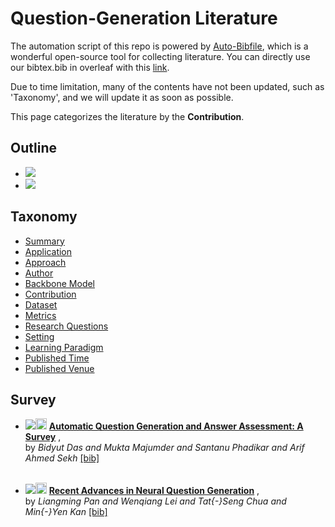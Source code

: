 # Question-Generation Literature 
The automation script of this repo is powered by [Auto-Bibfile](https://github.com/wutong8023/Auto-Bibfile.git), which is a wonderful open-source tool for collecting literature. You can directly use our bibtex.bib in overleaf with this [link](https://www.overleaf.com/read/rgscdxhxbwhp).

Due to time limitation, many of the contents have not been updated, such as 'Taxonomy', and we will update it as soon as possible.

This page categorizes the literature by the **Contribution**.

## Outline 
- [![](https://img.shields.io/badge/Hyperlink-green)](https://github.com/bisheng/QGpapers/blob/master/QG/contribution/README.md#hyperlink)
- [![](https://img.shields.io/badge/Survey-2-green)](https://github.com/bisheng/QGpapers/blob/master/QG/contribution/README.md#survey)
## Taxonomy 
- [Summary](https://github.com/bisheng/QGpapers/blob/master/QG/./)
- [Application](https://github.com/bisheng/QGpapers/blob/master/QG/application)
- [Approach](https://github.com/bisheng/QGpapers/blob/master/QG/approach)
- [Author](https://github.com/bisheng/QGpapers/blob/master/QG/author)
- [Backbone Model](https://github.com/bisheng/QGpapers/blob/master/QG/backbone_model)
- [Contribution](https://github.com/bisheng/QGpapers/blob/master/QG/contribution)
- [Dataset](https://github.com/bisheng/QGpapers/blob/master/QG/dataset)
- [Metrics](https://github.com/bisheng/QGpapers/blob/master/QG/metrics)
- [Research Questions](https://github.com/bisheng/QGpapers/blob/master/QG/research_question)
- [Setting](https://github.com/bisheng/QGpapers/blob/master/QG/setting)
- [Learning Paradigm](https://github.com/bisheng/QGpapers/blob/master/QG/supervision)
- [Published Time](https://github.com/bisheng/QGpapers/blob/master/QG/time)
- [Published Venue](https://github.com/bisheng/QGpapers/blob/master/QG/venue)

## Survey

- [![](https://img.shields.io/badge/RPTEL-2021-green)](https://doi.org/10.1186/s41039-021-00151-1)<a href="https://scholar.google.com.hk/scholar?q=Automatic+Question+Generation+and+Answer+Assessment:+A+Survey"><img src="https://img.shields.io/badge/-green.svg?&logo=google-scholar&logoColor=white" height="18" align="bottom"></a> [**Automatic Question Generation and Answer Assessment: A Survey**](https://doi.org/10.1186/s41039-021-00151-1) , <br> by *Bidyut Das and
Mukta Majumder and
Santanu Phadikar and
Arif Ahmed Sekh* [[bib]](https://github.com/bisheng/QGpapers/blob/master/bibtex.bib#L1635-L1652) <br><br>

- [![](https://img.shields.io/badge/CoRR-2019-green)](http://arxiv.org/abs/1905.08949)<a href="https://scholar.google.com.hk/scholar?q=Recent+Advances+in+Neural+Question+Generation"><img src="https://img.shields.io/badge/-green.svg?&logo=google-scholar&logoColor=white" height="18" align="bottom"></a> [**Recent Advances in Neural Question Generation**](http://arxiv.org/abs/1905.08949) , <br> by *Liangming Pan and
Wenqiang Lei and
Tat{-}Seng Chua and
Min{-}Yen Kan* [[bib]](https://github.com/bisheng/QGpapers/blob/master/bibtex.bib#L1845-L1861) <br><br>
